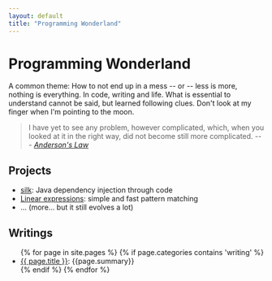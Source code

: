 ```yaml
---
layout: default
title: "Programming Wonderland"
---
```


# Programming Wonderland

A common theme: How to not end up in a mess -- or -- less is more, nothing is everything. In code, writing and life. 
What is essential to understand cannot be said, but learned following clues. Don't look at my finger when I'm pointing to the moon.

> I have yet to see any problem, however complicated, which, when you looked at it in the right way, did not become still more complicated. --- *[Anderson's Law](https://en.wikiquote.org/wiki/Poul_Anderson)*


## Projects

* [silk](http://jbee.github.io/silk/): Java dependency injection through code
* [Linear expressions](lex/): simple and fast pattern matching
* ... (more... but it still evolves a lot)


## Writings 

<ul>
{% for page in site.pages %}
{% if page.categories contains 'writing' %}<li><a href="{{ page.url }}">{{ page.title }}</a>: {{page.summary}}</li>{% endif %}
{% endfor %}
</ul>




